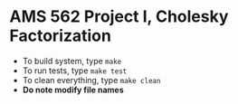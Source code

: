  # AMS 562 Project I, Cholesky Factorization #
 - To build system, type
        ```
        make
        ```
 - To run tests, type
        ```
        make test
        ```
 - To clean everything, type
        ```
        make clean
        ```
 - **Do note modify file names**

